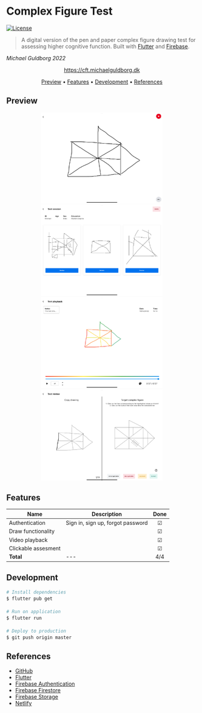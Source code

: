# Complex Figure Test

[![License](http://img.shields.io/:license-mit-blue.svg?style=flat-square)](http://badges.mit-license.org)

> A digital version of the pen and paper complex figure drawing test for assessing higher cognitive function.
Built with [Flutter](https://flutter.dev) and [Firebase](https://firebase.com).


*Michael Guldborg 2022*

<p align="center">
	<a href="https://cft.michaelguldborg.dk">
		https://cft.michaelguldborg.dk
	</a>
</p>

<p align="center">
	<a href="#Preview">Preview</a> •
	<a href="#Features">Features</a> •
	<a href="#Development">Development</a> •
	<a href="#References">References</a>
</p>

## Preview

<p align="center">
	<img src="screenshots/screenshot_1.png" width="320">
	<img src="screenshots/screenshot_2.png" width="320">
	<img src="screenshots/screenshot_3.png" width="320">
	<img src="screenshots/screenshot_4.png" width="320">
</p>


## Features

| Name                | Description | Done |
|---------------------| --- | :---: |
| Authentication      | Sign in, sign up, forgot password  | &#9745; |
| Draw functionality  |  | &#9745; |
| Video playback      |  | &#9745; |
| Clickable assesment |  | &#9745; |
| <b>Total</b>        | --- | 4/4

## Development

```bash
# Install dependencies
$ flutter pub get

# Run on application
$ flutter run

# Deploy to production
$ git push origin master
```


## References
- [GitHub](https://github.com/)
- [Flutter](https://www.flutter.dev/)
- [Firebase Authentication](https://firebase.google.com/docs/auth/)
- [Firebase Firestore](https://firebase.google.com/docs/firestore)
- [Firebase Storage](https://firebase.google.com/docs/storage)
- [Netlify](https://www.netlify.com/)

